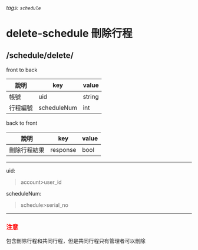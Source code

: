 ###### tags: `schedule`
# delete-schedule 刪除行程
## /schedule/delete/
front to back

| 說明     | key         | value  |
| -------- | ----------- | ------ |
| 帳號     | uid          | string |
| 行程編號 | scheduleNum | int    |

back to front

| 說明         | key      | value |
| ------------ | -------- | ----- |
| 刪除行程結果 | response | bool  |

---
uid:
 >account>user_id

scheduleNum:
 >schedule>serial_no

---
### <font color=red> **注意**  </font>
包含刪除行程和共同行程，但是共同行程只有管理者可以刪除